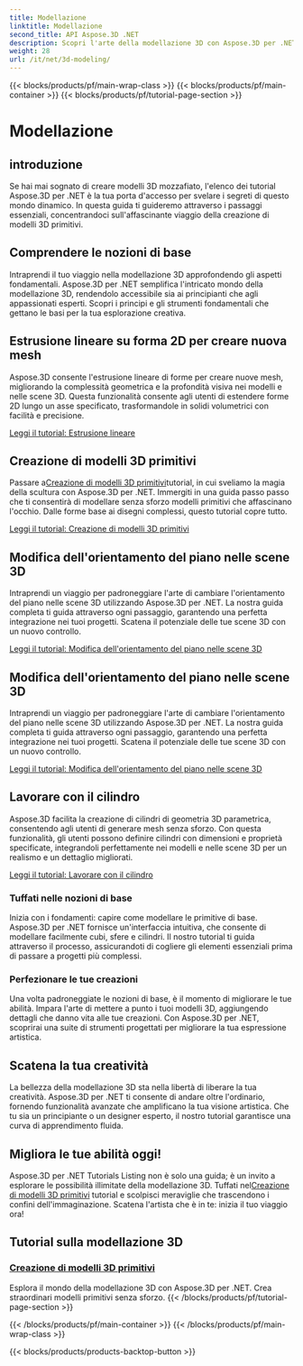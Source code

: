```yaml
---
title: Modellazione
linktitle: Modellazione
second_title: API Aspose.3D .NET
description: Scopri l'arte della modellazione 3D con Aspose.3D per .NET! Realizza facilmente accattivanti modelli primitivi in questo tutorial completo. Scatena la tua creatività oggi.
weight: 28
url: /it/net/3d-modeling/
---
```


{{< blocks/products/pf/main-wrap-class >}}
{{< blocks/products/pf/main-container >}}
{{< blocks/products/pf/tutorial-page-section >}}

# Modellazione


## introduzione

Se hai mai sognato di creare modelli 3D mozzafiato, l'elenco dei tutorial Aspose.3D per .NET è la tua porta d'accesso per svelare i segreti di questo mondo dinamico. In questa guida ti guideremo attraverso i passaggi essenziali, concentrandoci sull'affascinante viaggio della creazione di modelli 3D primitivi.

## Comprendere le nozioni di base

Intraprendi il tuo viaggio nella modellazione 3D approfondendo gli aspetti fondamentali. Aspose.3D per .NET semplifica l'intricato mondo della modellazione 3D, rendendolo accessibile sia ai principianti che agli appassionati esperti. Scopri i principi e gli strumenti fondamentali che gettano le basi per la tua esplorazione creativa.

## Estrusione lineare su forma 2D per creare nuova mesh

Aspose.3D consente l'estrusione lineare di forme per creare nuove mesh, migliorando la complessità geometrica e la profondità visiva nei modelli e nelle scene 3D. Questa funzionalità consente agli utenti di estendere forme 2D lungo un asse specificato, trasformandole in solidi volumetrici con facilità e precisione.

[Leggi il tutorial: Estrusione lineare](./linear-extrusion/)

## Creazione di modelli 3D primitivi

 Passare a[Creazione di modelli 3D primitivi](./primitive-3d-models/)tutorial, in cui sveliamo la magia della scultura con Aspose.3D per .NET. Immergiti in una guida passo passo che ti consentirà di modellare senza sforzo modelli primitivi che affascinano l'occhio. Dalle forme base ai disegni complessi, questo tutorial copre tutto.

[Leggi il tutorial: Creazione di modelli 3D primitivi](./primitive-3d-models/)

## Modifica dell'orientamento del piano nelle scene 3D

Intraprendi un viaggio per padroneggiare l'arte di cambiare l'orientamento del piano nelle scene 3D utilizzando Aspose.3D per .NET. La nostra guida completa ti guida attraverso ogni passaggio, garantendo una perfetta integrazione nei tuoi progetti. Scatena il potenziale delle tue scene 3D con un nuovo controllo.

[Leggi il tutorial: Modifica dell'orientamento del piano nelle scene 3D](./change-plane-orientation/)

## Modifica dell'orientamento del piano nelle scene 3D

Intraprendi un viaggio per padroneggiare l'arte di cambiare l'orientamento del piano nelle scene 3D utilizzando Aspose.3D per .NET. La nostra guida completa ti guida attraverso ogni passaggio, garantendo una perfetta integrazione nei tuoi progetti. Scatena il potenziale delle tue scene 3D con un nuovo controllo.

[Leggi il tutorial: Modifica dell'orientamento del piano nelle scene 3D](./change-plane-orientation/)


## Lavorare con il cilindro

Aspose.3D facilita la creazione di cilindri di geometria 3D parametrica, consentendo agli utenti di generare mesh senza sforzo. Con questa funzionalità, gli utenti possono definire cilindri con dimensioni e proprietà specificate, integrandoli perfettamente nei modelli e nelle scene 3D per un realismo e un dettaglio migliorati.

[Leggi il tutorial: Lavorare con il cilindro](./working-with-cylinder/)



### Tuffati nelle nozioni di base

Inizia con i fondamenti: capire come modellare le primitive di base. Aspose.3D per .NET fornisce un'interfaccia intuitiva, che consente di modellare facilmente cubi, sfere e cilindri. Il nostro tutorial ti guida attraverso il processo, assicurandoti di cogliere gli elementi essenziali prima di passare a progetti più complessi.

### Perfezionare le tue creazioni

Una volta padroneggiate le nozioni di base, è il momento di migliorare le tue abilità. Impara l'arte di mettere a punto i tuoi modelli 3D, aggiungendo dettagli che danno vita alle tue creazioni. Con Aspose.3D per .NET, scoprirai una suite di strumenti progettati per migliorare la tua espressione artistica.

## Scatena la tua creatività

La bellezza della modellazione 3D sta nella libertà di liberare la tua creatività. Aspose.3D per .NET ti consente di andare oltre l'ordinario, fornendo funzionalità avanzate che amplificano la tua visione artistica. Che tu sia un principiante o un designer esperto, il nostro tutorial garantisce una curva di apprendimento fluida.

## Migliora le tue abilità oggi!

 Aspose.3D per .NET Tutorials Listing non è solo una guida; è un invito a esplorare le possibilità illimitate della modellazione 3D. Tuffati nel[Creazione di modelli 3D primitivi](./primitive-3d-models/) tutorial e scolpisci meraviglie che trascendono i confini dell'immaginazione. Scatena l'artista che è in te: inizia il tuo viaggio ora!
## Tutorial sulla modellazione 3D
### [Creazione di modelli 3D primitivi](./primitive-3d-models/)
Esplora il mondo della modellazione 3D con Aspose.3D per .NET. Crea straordinari modelli primitivi senza sforzo.
{{< /blocks/products/pf/tutorial-page-section >}}

{{< /blocks/products/pf/main-container >}}
{{< /blocks/products/pf/main-wrap-class >}}

{{< blocks/products/products-backtop-button >}}
